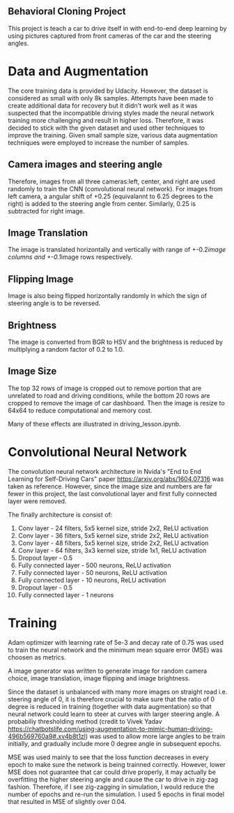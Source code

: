 ## Behavioral Cloning Project
This project is teach a car to drive itself in with end-to-end deep learning by using pictures captured from front cameras of the car and the steering angles.

# Data and Augmentation
The core training data is provided by Udacity. However, the dataset is considered as small with only 8k samples. Attempts have been made to create additional data for recovery but it didn't work well as it was suspected that the incompatible driving styles made the neural network training more challenging and result in higher loss. Therefore, it was decided to stick with the given dataset and used other techniques to improve the training. Given small sample size, various data augmentation techniques were employed to increase the number of samples.

## Camera images and steering angle
Therefore, images from all three cameras:left, center, and right are used randomly to train the CNN (convolutional neural network). For images from left camera, a angular shift of +0.25 (equivalannt to 6.25 degrees to the right) is added to the steering angle from center. Similarly, 0.25 is subtracted for right image. 

## Image Translation
The image is translated horizontally and vertically with range of +-0.2*image columns and +-0.1*image rows respectively.

## Flipping Image
Image is also being flipped horizontally randomly in which the sign of steering angle is to be reversed.

## Brightness
The image is converted from BGR to HSV and the brightness is reduced by multiplying a random factor of 0.2 to 1.0. 

## Image Size
The top 32 rows of image is cropped out to remove portion that are unrelated to road and driving conditions, while the bottom 20 rows are cropped to remove the image of car dashboard. Then the image is resize to 64x64 to reduce computational and memory cost.

Many of these effects are illustrated in driving_lesson.ipynb.

# Convolutional Neural Network
The convolution neural network architecture in Nvida's "End to End Learning for Self-Driving Cars" paper https://arxiv.org/abs/1604.07316 was taken as reference. However, since the image size and numbers are far fewer in this project, the last convolutional layer and first fully connected layer were removed. 

The finally architecture is consist of:
1. Conv layer - 24 filters, 5x5 kernel size, stride 2x2, ReLU activation
2. Conv layer - 36 filters, 5x5 kernel size, stride 2x2, ReLU activation
3. Conv layer - 48 filters, 5x5 kernel size, stride 2x2, ReLU activation
4. Conv layer - 64 filters, 3x3 kernel size, stride 1x1, ReLU activation
5. Dropout layer - 0.5
6. Fully connected layer - 500 neurons, ReLU activation
7. Fully connected layer - 50 neurons, ReLU activation
8. Fully connected layer - 10 neurons, ReLU activation
9. Dropout layer - 0.5
10. Fully connected layer - 1 neurons

# Training
Adam optimizer with learning rate of 5e-3 and decay rate of 0.75 was used to train the neural network and the minimum mean square error (MSE) was choosen as metrics.

A image generator was written to generate image for random camera choice, image translation, image flipping and image brightness.

Since the dataset is unbalanced with many more images on straight road i.e. steering angle of 0, it is therefore crucial to make sure that the ratio of 0 degree is reduced in training (together with data augmentation) so that neural network could learn to steer at curves with larger steering angle. A probabiliy thresholding method (credit to Vivek Yadav https://chatbotslife.com/using-augmentation-to-mimic-human-driving-496b569760a9#.xv4b8t1zl) was used to allow more large angles to be train initially, and gradually include more 0 degree angle in subsequent epochs. 

MSE was used mainly to see that the loss function decreases in every epoch to make sure the network is being trainned correctly. However, lower MSE does not guarantee that car could drive properly, it may actually be overfitting the higher steering angle and cause the car to drive in zig-zag fashion. Therefore, if I see zig-zagging in simulation, I would reduce the number of epochs and re-run the simulation. I used 5 epochs in final model that resulted in MSE of slightly over 0.04. 
